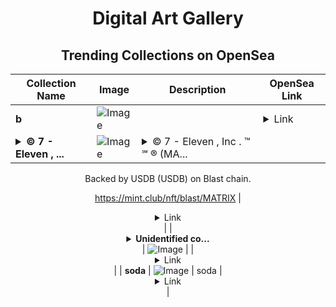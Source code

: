 <div align="center">

# Digital Art Gallery

## Trending Collections on OpenSea

| Collection Name                       | Image                                                                                     | Description                       | OpenSea Link                                                                                          |
|---------------------------------------|-------------------------------------------------------------------------------------------|-----------------------------------|--------------------------------------------------------------------------------------------------------|
| **b** | ![Image](https://i.seadn.io/s/raw/files/60425129d8b9674a48735150e2622dcb.jpg?w=500&auto=format?w=200&auto=format) |  | <details><summary>Link</summary>[b](https://opensea.io/collection/b-6070)</details> |
| **<details><summary>© 7 - Eleven , ...</summary>© 7 - Eleven , Inc . ™ ℠ ®</details>** | ![Image](https://i.seadn.io/s/raw/files/43c20038bee50757e7bdb8edc9a7bb0a.jpg?w=500&auto=format?w=200&auto=format) | <details><summary>© 7 - Eleven , Inc . ™ ℠ ® (MA...</summary>© 7 - Eleven , Inc . ™ ℠ ® (MATRIX) is a Bonding Curved ERC-1155 token created on mint.club.

Backed by USDB (USDB) on Blast chain.

https://mint.club/nft/blast/MATRIX</details> | <details><summary>Link</summary>[© 7 - Eleven , Inc . ™ ℠ ®](https://opensea.io/collection/c-7-eleven-inc-tm-sm-r-4)</details> |
| **<details><summary>Unidentified co...</summary>Unidentified contract 53aefba9-ef26-4e83-a09d-054b8746679b</details>** | ![Image](https://i.seadn.io/s/raw/files/a837708742ad8afcb35eb60ba787976d.jpg?w=500&auto=format?w=200&auto=format) |  | <details><summary>Link</summary>[Unidentified contract 53aefba9-ef26-4e83-a09d-054b8746679b](https://opensea.io/collection/unidentified-contract-53aefba9-ef26-4e83-a09d-054b)</details> |
| **soda** | ![Image](https://i.seadn.io/s/raw/files/3b71a82361f14a3e2cffaa734982c282.png?w=500&auto=format?w=200&auto=format) | soda | <details><summary>Link</summary>[soda](https://opensea.io/collection/soda-24)</details> |

</div>
